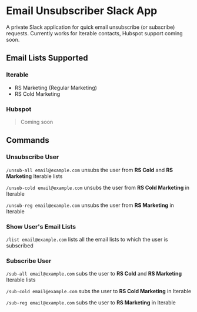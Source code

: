 # Email Unsubscriber Slack App
A private Slack application for quick email unsubscribe (or subscribe) requests. Currently works for Iterable contacts, Hubspot support coming soon.

## Email Lists Supported

### Iterable
- RS Marketing (Regular Marketing)
- RS Cold Marketing

### Hubspot
> Coming soon

## Commands

### Unsubscribe User
`/unsub-all email@example.com` unsubs the user from **RS Cold** and **RS Marketing** Iterable lists

`/unsub-cold email@example.com` unsubs the user from **RS Cold Marketing** in Iterable

`/unsub-reg email@example.com` unsubs the user from **RS Marketing** in Iterable

### Show User's Email Lists
`/list email@example.com` lists all the email lists to which the user is subscribed

### Subscribe User
`/sub-all email@example.com` subs the user to **RS Cold** and **RS Marketing** Iterable lists

`/sub-cold email@example.com` subs the user to **RS Cold Marketing** in Iterable

`/sub-reg email@example.com` subs the user to **RS Marketing** in Iterable


